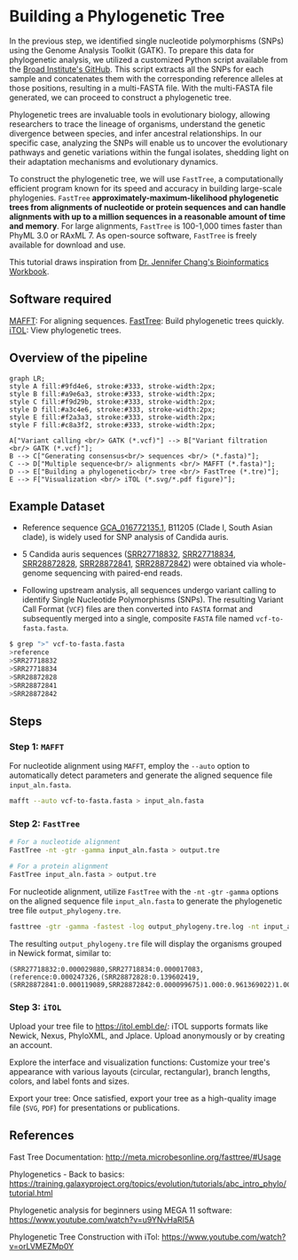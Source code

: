 # Building a Phylogenetic Tree

In the previous step, we identified single nucleotide polymorphisms (SNPs) using the Genome Analysis Toolkit (GATK). To prepare this data for phylogenetic analysis, we utilized a customized Python script available from the [Broad Institute's GitHub](https://github.com/broadinstitute/broad-fungalgroup/blob/master/scripts/SNPs/vcfSnpsToFasta.py). This script extracts all the SNPs for each sample and concatenates them with the corresponding reference alleles at those positions, resulting in a multi-FASTA file. With the multi-FASTA file generated, we can proceed to construct a phylogenetic tree.

Phylogenetic trees are invaluable tools in evolutionary biology, allowing researchers to trace the lineage of organisms, understand the genetic divergence between species, and infer ancestral relationships. In our specific case, analyzing the SNPs will enable us to uncover the evolutionary pathways and genetic variations within the fungal isolates, shedding light on their adaptation mechanisms and evolutionary dynamics.

To construct the phylogenetic tree, we will use `FastTree`, a computationally efficient program known for its speed and accuracy in building large-scale phylogenies. `FastTree` **approximately-maximum-likelihood phylogenetic trees from alignments of nucleotide or protein sequences and can handle alignments with up to a million sequences in a reasonable amount of time and memory**. For large alignments, `FastTree` is 100-1,000 times faster than PhyML 3.0 or RAxML 7. As open-source software, `FastTree` is freely available for download and use.

This tutorial draws inspiration from [Dr. Jennifer Chang's Bioinformatics Workbook](https://bioinformaticsworkbook.org/phylogenetics/FastTree.html#gsc.tab=0).

## Software required
[MAFFT](https://mafft.cbrc.jp/alignment/software/): For aligning sequences.
[FastTree](http://meta.microbesonline.org/fasttree/#Usage): Build phylogenetic trees quickly.
[iTOL](https://itol.embl.de/): View phylogenetic trees.

## Overview of the pipeline
```mermaid
graph LR;
style A fill:#9fd4e6, stroke:#333, stroke-width:2px;
style B fill:#a9e6a3, stroke:#333, stroke-width:2px;
style C fill:#f9d29b, stroke:#333, stroke-width:2px;
style D fill:#a3c4e6, stroke:#333, stroke-width:2px;
style E fill:#f2a3a3, stroke:#333, stroke-width:2px;
style F fill:#c8a3f2, stroke:#333, stroke-width:2px;

A["Variant calling <br/> GATK (*.vcf)"] --> B["Variant filtration <br/> GATK (*.vcf)"];
B --> C["Generating consensus<br/> sequences <br/> (*.fasta)"];
C --> D["Multiple sequence<br/> alignments <br/> MAFFT (*.fasta)"];
D --> E["Building a phylogenetic<br/> tree <br/> FastTree (*.tre)"];
E --> F["Visualization <br/> iTOL (*.svg/*.pdf figure)"];
```

## Example Dataset
- Reference sequence [GCA_016772135.1](https://www.ncbi.nlm.nih.gov/datasets/genome/GCA_016772135.1/), B11205 (Clade I, South Asian clade), is widely used for SNP analysis of Candida auris.

- 5 Candida auris sequences ([SRR27718832](https://www.ncbi.nlm.nih.gov/sra/SRR27718832), [SRR27718834](https://www.ncbi.nlm.nih.gov/sra/?term=SRR27718834), [SRR28872828](https://www.ncbi.nlm.nih.gov/sra/?term=SRR28872828), [SRR28872841](https://www.ncbi.nlm.nih.gov/sra/?term=SRR28872841), [SRR28872842](https://www.ncbi.nlm.nih.gov/sra/?term=SRR28872842)) were obtained via whole-genome sequencing with paired-end reads.

- Following upstream analysis, all sequences undergo variant calling to identify Single Nucleotide Polymorphisms (SNPs). The resulting Variant Call Format (`VCF`) files are then converted into `FASTA` format and subsequently merged into a single, composite `FASTA` file named `vcf-to-fasta.fasta`.

```bash
$ grep ">" vcf-to-fasta.fasta
>reference
>SRR27718832
>SRR27718834
>SRR28872828
>SRR28872841
>SRR28872842
```
## Steps

### Step 1: `MAFFT`

For nucleotide alignment using `MAFFT`, employ the `--auto` option to automatically detect parameters and generate the aligned sequence file `input_aln.fasta`.

```bash
mafft --auto vcf-to-fasta.fasta > input_aln.fasta
```
### Step 2: `FastTree`

```bash
# For a nucleotide alignment
FastTree -nt -gtr -gamma input_aln.fasta > output.tre

# For a protein alignment
FastTree input_aln.fasta > output.tre
```

For nucleotide alignment, utilize `FastTree` with the `-nt` `-gtr` `-gamma` options on the aligned sequence file `input_aln.fasta` to generate the phylogenetic tree file `output_phylogeny.tre`.

```bash
fasttree -gtr -gamma -fastest -log output_phylogeny.tre.log -nt input_aln.fasta > output_phylogeny.tre
```

The resulting `output_phylogeny.tre` file will display the organisms grouped in Newick format, similar to:
```
(SRR27718832:0.000029880,SRR27718834:0.000017083,(reference:0.000247326,(SRR28872828:0.139602419,(SRR28872841:0.000119089,SRR28872842:0.000099675)1.000:0.961369022)1.000:0.125958982)1.000:0.000500244);
```

### Step 3: `iTOL`

Upload your tree file to https://itol.embl.de/: iTOL supports formats like Newick, Nexus, PhyloXML, and Jplace. Upload anonymously or by creating an account.

Explore the interface and visualization functions: Customize your tree's appearance with various layouts (circular, rectangular), branch lengths, colors, and label fonts and sizes. 

Export your tree: Once satisfied, export your tree as a high-quality image file (`SVG`, `PDF`) for presentations or publications.







                 
## References
Fast Tree Documentation: http://meta.microbesonline.org/fasttree/#Usage

Phylogenetics - Back to basics: https://training.galaxyproject.org/topics/evolution/tutorials/abc_intro_phylo/tutorial.html

Phylogenetic analysis for beginners using MEGA 11 software: https://www.youtube.com/watch?v=u9YNvHaRI5A

Phylogenetic Tree Construction with iTol: https://www.youtube.com/watch?v=orLVMEZMp0Y

